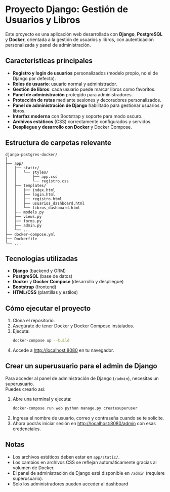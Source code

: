 # Proyecto Django: Gestión de Usuarios y Libros

Este proyecto es una aplicación web desarrollada con **Django**, **PostgreSQL** y **Docker**, orientada a la gestión de usuarios y libros, con autenticación personalizada y panel de administración.

## Características principales

- **Registro y login de usuarios** personalizados (modelo propio, no el de Django por defecto).
- **Roles de usuario**: usuario normal y administrador.
- **Gestión de libros**: cada usuario puede marcar libros como favoritos.
- **Panel de administración** protegido para administradores.
- **Protección de rutas** mediante sesiones y decoradores personalizados.
- **Panel de administración de Django** habilitado para gestionar usuarios y libros.
- **Interfaz moderna** con Bootstrap y soporte para modo oscuro.
- **Archivos estáticos** (CSS) correctamente configurados y servidos.
- **Despliegue y desarrollo con Docker** y Docker Compose.

## Estructura de carpetas relevante

```
django-postgres-docker/
│
├── app/
│   ├── static/
│   │   └── styles/
│   │       ├── app.css
│   │       └── registro.css
│   ├── templates/
│   │   ├── index.html
│   │   ├── login.html
│   │   ├── registro.html
│   │   ├── usuarios_dashboard.html
│   │   └── libros_dashboard.html
│   ├── models.py
│   ├── views.py
│   ├── forms.py
│   ├── admin.py
│   └── ...
├── docker-compose.yml
├── Dockerfile
└── ...
```

## Tecnologías utilizadas

- **Django** (backend y ORM)
- **PostgreSQL** (base de datos)
- **Docker** y **Docker Compose** (desarrollo y despliegue)
- **Bootstrap** (frontend)
- **HTML/CSS** (plantillas y estilos)

## Cómo ejecutar el proyecto

1. Clona el repositorio.
2. Asegúrate de tener Docker y Docker Compose instalados.
3. Ejecuta:
   ```sh
   docker-compose up --build
   ```
4. Accede a [http://localhost:8080](http://localhost:8080) en tu navegador.

## Crear un superusuario para el admin de Django

Para acceder al panel de administración de Django (`/admin`), necesitas un superusuario.  
Puedes crearlo así:

1. Abre una terminal y ejecuta:
   ```sh
   docker-compose run web python manage.py createsuperuser
   ```
2. Ingresa el nombre de usuario, correo y contraseña cuando se te solicite.
3. Ahora podrás iniciar sesión en [http://localhost:8080/admin](http://localhost:8080/admin) con esas credenciales.

## Notas

- Los archivos estáticos deben estar en `app/static/`.
- Los cambios en archivos CSS se reflejan automáticamente gracias al volumen de Docker.
- El panel de administración de Django está disponible en `/admin` (requiere superusuario).
- Solo los administradores pueden acceder al dashboard